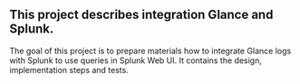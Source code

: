 ## This project describes integration Glance and Splunk.

The goal of this project is to prepare materials how to integrate Glance logs with Splunk to use queries in Splunk Web UI.
It contains the design, implementation steps and tests.